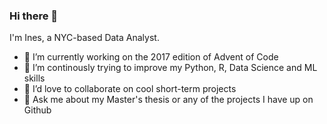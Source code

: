 ### Hi there 👋

I'm Ines, a NYC-based Data Analyst.

- 🔭 I’m currently working on the 2017 edition of Advent of Code
- 🌱 I’m continously trying to improve my Python, R, Data Science and ML skills
- 👯 I’d love to collaborate on cool short-term projects
- 💬 Ask me about my Master's thesis or any of the projects I have up on Github
